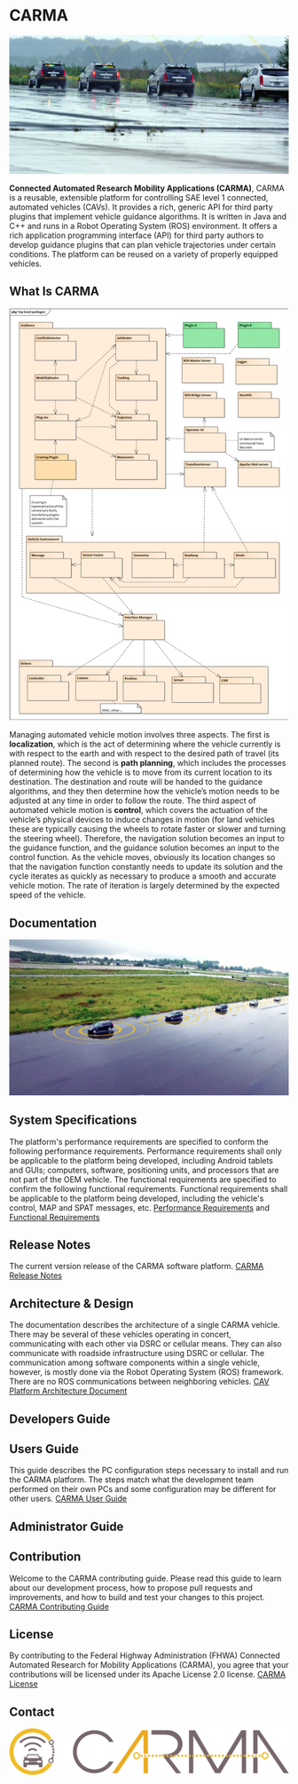 # CARMA

![CARMA Arch](docs/image/CARMA2_Cadillacs_platooning.jpg)

**Connected Automated Research Mobility Applications (CARMA)**, CARMA is a reusable, extensible platform for controlling SAE level 1 connected, automated vehicles (CAVs). It provides a rich, generic API for third party plugins that implement vehicle guidance algorithms. It is written in Java and C++ and runs in a Robot Operating System (ROS) environment. It offers a rich application programming interface (API) for third party authors to develop guidance plugins that can plan vehicle trajectories under certain conditions. The platform can be reused on a variety of properly equipped vehicles.

## What Is CARMA
![CARMA Arch](docs/image/CARMA2_Architecture.png)

Managing automated vehicle motion involves three aspects. The first is **localization**, which is the act of determining where the vehicle currently is with respect to the earth and with respect to the desired path of travel (its planned route). The second is **path planning**, which includes the processes of determining how the vehicle is to move from its current location to its destination. The destination and route will be handed to the guidance algorithms, and they then determine how the vehicle’s motion needs to be adjusted at any time in order to follow the route. The third aspect of automated vehicle motion is **control**, which covers the actuation of the vehicle’s physical devices to induce changes in motion (for land vehicles these are typically causing the wheels to rotate faster or slower and turning the steering wheel). Therefore, the navigation solution becomes an input to the guidance function, and the guidance solution becomes an input to the control function. As the vehicle moves, obviously its location changes so that the navigation function constantly needs to update its solution and the cycle iterates as quickly as necessary to produce a smooth and accurate vehicle motion. The rate of iteration is largely determined by the expected speed of the vehicle.

## Documentation

![CARMA Demo](docs/image/CARMA2_Platooning_from_Office.jpg)

## System Specifications
The platform's performance requirements are specified to conform the following performance requirements. Performance requirements shall only be applicable to the platform being developed, including Android tablets and GUIs; computers, software, positioning units, and processors that are not part of the OEM vehicle. The functional requirements are specified to confirm the following functional requirements.  Functional requirements shall be applicable to the platform being developed, including the vehicle's control, MAP and SPAT messages, etc.
[Performance Requirements](https://usdot-carma.atlassian.net/wiki/spaces/CAR/pages/11304971/CARMA2+Draft+Performance+Requirements) and 
[Functional Requirements](https://usdot-carma.atlassian.net/wiki/spaces/CAR/pages/7864327/CARMA2+Functional+Requirements)

## Release Notes
The current version release of the CARMA software platform. [CARMA Release Notes](<docs/Release_notes.md>)

## Architecture & Design
The documentation describes the architecture of a single CARMA vehicle.  There may be several of these vehicles operating in concert, communicating with each other via DSRC or cellular means.  They can also communicate with roadside infrastructure using DSRC or cellular.  The communication among software components within a single vehicle, however, is mostly done via the Robot Operating System (ROS) framework.  There are no ROS communications between neighboring vehicles. [CAV Platform Architecture Document](https://usdot-carma.atlassian.net/wiki/spaces/CAR/pages/23330913/CARMA+Project+Documentation?preview=/23330913/24838181/CAV%20Platform%20Architecture.docx) 

## Developers Guide 

## Users Guide
This guide describes the PC configuration steps necessary to install and run the CARMA platform. The steps match what the development team performed on their own PCs and some configuration may be different for other users. [CARMA User Guide](https://usdot-carma.atlassian.net/wiki/spaces/CAR/pages/23330913/CARMA+Project+Documentation?preview=/23330913/24805504/CARMA%20User%20Guide.docx) 

## Administrator Guide

## Contribution
Welcome to the CARMA contributing guide. Please read this guide to learn about our development process, how to propose pull requests and improvements, and how to build and test your changes to this project. [CARMA Contributing Guide](docs/Contributing.md) 

## License
By contributing to the Federal Highway Administration (FHWA) Connected Automated Research for Mobility Applications (CARMA), you agree that your contributions will be licensed under its Apache License 2.0 license. [CARMA License](<docs/License.md>) 

## Contact

![CARMA Image](docs/image/CARMA_icon.png)











